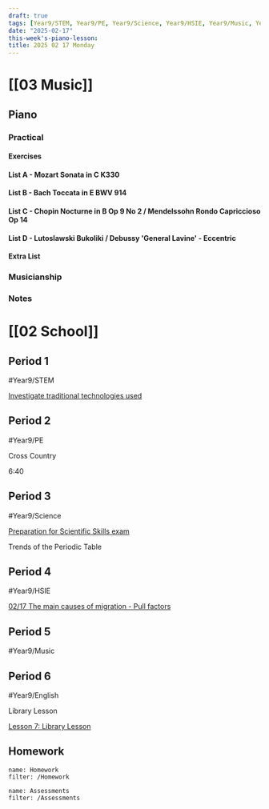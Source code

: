 ```yaml
---
draft: true
tags: [Year9/STEM, Year9/PE, Year9/Science, Year9/HSIE, Year9/Music, Year9/English]
date: "2025-02-17"
this-week's-piano-lesson: 
title: 2025 02 17 Monday
---
```


# [[03 Music]]

## Piano

### Practical

#### Exercises

#### List A - Mozart Sonata in C K330

#### List B - Bach Toccata in E BWV 914

#### List C - Chopin Nocturne in B Op 9 No 2 / Mendelssohn Rondo Capriccioso Op 14

#### List D - Lutoslawski Bukoliki / Debussy 'General Lavine' - Eccentric

#### Extra List

### Musicianship

### Notes

# [[02 School]]

## Period 1

#Year9/STEM

[Investigate traditional technologies used](https://classroom.google.com/c/NzQ5NTMwMDk1Mzk3/a/NzUwNTE5ODI2OTEw/details)

## Period 2

#Year9/PE

Cross Country

6:40

## Period 3

#Year9/Science

[Preparation for Scientific Skills exam](https://classroom.google.com/c/NzQ4ODM2MTQ5Njc5/a/NzQ4ODM2MTQ5OTQ4/details)

Trends of the Periodic Table

## Period 4

#Year9/HSIE

[02/17 The main causes of migration - Pull factors](https://classroom.google.com/c/NzQ4ODYwNjMyODE3/a/NzUwODc0Mjk2NzAy/details)

## Period 5

#Year9/Music

## Period 6

#Year9/English

Library Lesson

[Lesson 7: Library Lesson](https://classroom.google.com/c/NzQyMDEwNTQ1NDIx/m/NzM4MDM1MTU1ODAz/details)

## Homework

```todoist
name: Homework
filter: /Homework
```

```todoist
name: Assessments
filter: /Assessments
```
